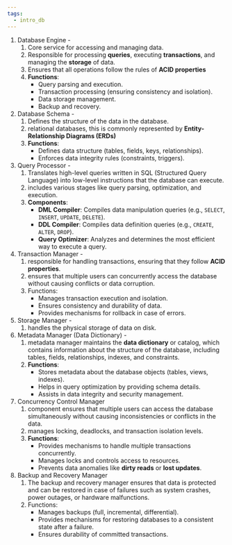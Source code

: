 ```yaml
---
tags:
  - intro_db
---
```

1. Database Engine - 
	1. Core service for accessing and managing data.
	2. Responsible for processing **queries**, executing **transactions**, and managing the **storage** of data.
	3. Ensures that all operations follow the rules of **ACID properties**
	4. **Functions**:
		- Query parsing and execution.
		- Transaction processing (ensuring consistency and isolation).
		- Data storage management.
		- Backup and recovery.
2. Database Schema - 
	1. Defines the structure of the data in the database.
	2. relational databases, this is commonly represented by **Entity-Relationship Diagrams (ERDs)**
	3. **Functions**:
		- Defines data structure (tables, fields, keys, relationships).
		- Enforces data integrity rules (constraints, triggers).
3. Query Processor - 
	1. Translates high-level queries written in SQL (Structured Query Language) into low-level instructions that the database can execute.
	2. includes various stages like query parsing, optimization, and execution.
	3. **Components**:
		- **DML Compiler**: Compiles data manipulation queries (e.g., `SELECT`, `INSERT`, `UPDATE`, `DELETE`).
		- **DDL Compiler**: Compiles data definition queries (e.g., `CREATE`, `ALTER`, `DROP`).
		- **Query Optimizer**: Analyzes and determines the most efficient way to execute a query.
4. Transaction Manager - 
	1. responsible for handling transactions, ensuring that they follow **ACID properties**.
	2. ensures that multiple users can concurrently access the database without causing conflicts or data corruption.
	3. Functions: 
	    - Manages transaction execution and isolation.
	    - Ensures consistency and durability of data.
	    - Provides mechanisms for rollback in case of errors.
5. Storage Manager - 
	1. handles the physical storage of data on disk. 
6. Metadata Manager (Data Dictionary) - 
	1. metadata manager maintains the **data dictionary** or catalog, which contains information about the structure of the database, including tables, fields, relationships, indexes, and constraints.
	2. **Functions**:
	    - Stores metadata about the database objects (tables, views, indexes).
	    - Helps in query optimization by providing schema details.
	    - Assists in data integrity and security management.
7. Concurrency Control Manager
	1. component ensures that multiple users can access the database simultaneously without causing inconsistencies or conflicts in the data. 
	2. manages locking, deadlocks, and transaction isolation levels.
	3. **Functions**:
		- Provides mechanisms to handle multiple transactions concurrently.
		- Manages locks and controls access to resources.
		- Prevents data anomalies like **dirty reads** or **lost updates**.
8. Backup and Recovery Manager
	1. The backup and recovery manager ensures that data is protected and can be restored in case of failures such as system crashes, power outages, or hardware malfunctions.
	2. Functions:
	    - Manages backups (full, incremental, differential).
	    - Provides mechanisms for restoring databases to a consistent state after a failure.
	    - Ensures durability of committed transactions.